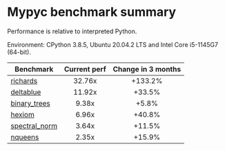 # Mypyc benchmark summary

Performance is relative to interpreted Python.

Environment: CPython 3.8.5, Ubuntu 20.04.2 LTS and Intel Core i5-1145G7 (64-bit).

| Benchmark | Current perf | Change in 3 months |
| --- | :---: | :---: |
| [richards](benchmarks/richards.md) | 32.76x | +133.2% |
| [deltablue](benchmarks/deltablue.md) | 11.92x | +33.5% |
| [binary_trees](benchmarks/binary_trees.md) | 9.38x | +5.8% |
| [hexiom](benchmarks/hexiom.md) | 6.96x | +40.8% |
| [spectral_norm](benchmarks/spectral_norm.md) | 3.64x | +11.5% |
| [nqueens](benchmarks/nqueens.md) | 2.35x | +15.9% |
